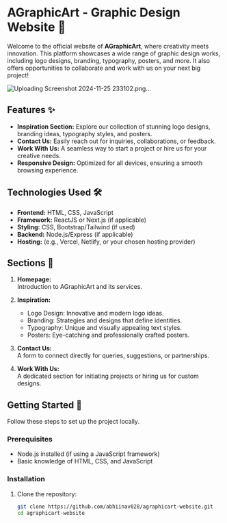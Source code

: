 # AGraphicArt - Graphic Design Website 🎨


Welcome to the official website of **AGraphicArt**, where creativity meets innovation. This platform showcases a wide range of graphic design works, including logo designs, branding, typography, posters, and more. It also offers opportunities to collaborate and work with us on your next big project!

![Uploading Screenshot 2024-11-25 233102.png…]()

## Features ✨

- **Inspiration Section:** Explore our collection of stunning logo designs, branding ideas, typography styles, and posters.
- **Contact Us:** Easily reach out for inquiries, collaborations, or feedback.
- **Work With Us:** A seamless way to start a project or hire us for your creative needs.
- **Responsive Design:** Optimized for all devices, ensuring a smooth browsing experience.

## Technologies Used 🛠️

- **Frontend:** HTML, CSS, JavaScript
- **Framework:** ReactJS or Next.js (if applicable)
- **Styling:** CSS, Bootstrap/Tailwind (if used)
- **Backend:** Node.js/Express (if applicable)
- **Hosting:** (e.g., Vercel, Netlify, or your chosen hosting provider)

## Sections 📂

1. **Homepage:**  
   Introduction to AGraphicArt and its services.
   
2. **Inspiration:**  
   - Logo Design: Innovative and modern logo ideas.  
   - Branding: Strategies and designs that define identities.  
   - Typography: Unique and visually appealing text styles.  
   - Posters: Eye-catching and professionally crafted posters.

3. **Contact Us:**  
   A form to connect directly for queries, suggestions, or partnerships.

4. **Work With Us:**  
   A dedicated section for initiating projects or hiring us for custom designs.

## Getting Started 🚀

Follow these steps to set up the project locally.

### Prerequisites

- Node.js installed (if using a JavaScript framework)
- Basic knowledge of HTML, CSS, and JavaScript

### Installation

1. Clone the repository:
   ```bash
   git clone https://github.com/abhiinav028/agraphicart-website.git
   cd agraphicart-website
